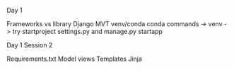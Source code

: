 Day 1

Frameworks vs library
Django
MVT
venv/conda
conda commands  -> venv -> try
startproject
settings.py and manage.py
startapp

Day 1 Session 2

Requirements.txt
Model
views
Templates
Jinja 

